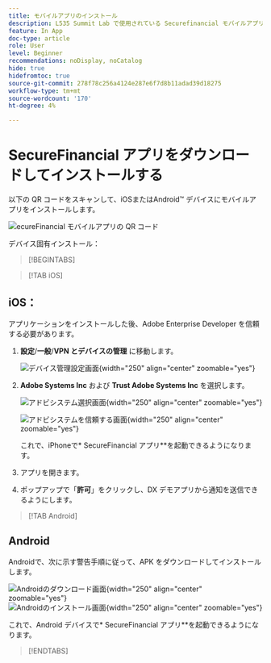 ```yaml
---
title: モバイルアプリのインストール
description: L535 Summit Lab で使用されている Securefinancial モバイルアプリをインストールする方法を説明します。
feature: In App
doc-type: article
role: User
level: Beginner
recommendations: noDisplay, noCatalog
hide: true
hidefromtoc: true
source-git-commit: 278f78c256a4124e287e6f7d8b11adad39d18275
workflow-type: tm+mt
source-wordcount: '170'
ht-degree: 4%

---
```



# SecureFinancial アプリをダウンロードしてインストールする

以下の QR コードをスキャンして、iOSまたはAndroid™ デバイスにモバイルアプリをインストールします。

![ecureFinancial モバイルアプリの QR コード ](/help/summit-lab-assets/assets/dx-demo-app-qr-codes.png)

デバイス固有インストール：

>[!BEGINTABS]

>[!TAB iOS]

## iOS：

アプリケーションをインストールした後、Adobe Enterprise Developer を信頼する必要があります。

1. **設定**/**一般**/**VPN とデバイスの管理** に移動します。

   ![ デバイス管理設定画面 ](/help/summit/l820-lab-workbook/assets/1-2-2-device-management-screen.PNG " デバイス管理設定画面 "){width="250" align="center" zoomable="yes"}

1. **Adobe Systems Inc** および **Trust Adobe Systems Inc** を選択します。

   ![ アドビシステム選択画面 ](/help/summit/l820-lab-workbook/assets/1-2-3-adobe-systems.PNG " アドビシステム選択画面 "){width="250" align="center" zoomable="yes"}
   <br>

   ![ アドビシステムを信頼する画面 ](/help/summit/l820-lab-workbook/assets/1-2-4-trust-adobe.PNG){width="250" align="center" zoomable="yes"}

   これで、iPhoneで* SecureFinancial アプリ**を起動できるようになります。

1. アプリを開きます。

1. ポップアップで「**許可**」をクリックし、DX デモアプリから通知を送信できるようにします。


>[!TAB Android]

## Android

Androidで、次に示す警告手順に従って、APK をダウンロードしてインストールします。

![Androidのダウンロード画面 ](/help/summit/l820-lab-workbook/assets/1-2-5-android-download.jpg "Androidのダウンロード画面 "){width="250" align="center" zoomable="yes"}
<br>
![Androidのインストール画面 ](/help/summit/l820-lab-workbook/assets/1-2-6-android-installation.jpg){width="250" align="center" zoomable="yes"}

これで、Android デバイスで* SecureFinancial アプリ**を起動できるようになります。

>[!ENDTABS]
